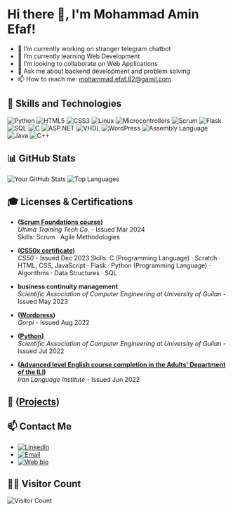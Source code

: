# Hi there 👋, I'm Mohammad Amin Efaf!

- 🔭 I’m currently working on stranger telegram chatbot
- 🌱 I’m currently learning Web Development 
- 👯 I’m looking to collaborate on Web Applications
- 💬 Ask me about backend development and problem solving
- 📫 How to reach me: mohammad.efaf.82@gamil.com

## 🚀 Skills and Technologies

![Python](https://img.shields.io/badge/-Python-000?&logo=Python)
![HTML5](https://img.shields.io/badge/-HTML5-000?&logo=HTML5)
![CSS3](https://img.shields.io/badge/-CSS3-000?&logo=CSS3)
![Linux](https://img.shields.io/badge/-Linux-000?&logo=Linux)
![Microcontrollers](https://img.shields.io/badge/-Microcontrollers-000?&logo=Arduino)
![Scrum](https://img.shields.io/badge/-Scrum-000?&logo=Scrum)
![Flask](https://img.shields.io/badge/-Flask-000?&logo=Flask)
![SQL](https://img.shields.io/badge/-SQL-000?&logo=MySQL)
![C](https://img.shields.io/badge/-C-000?&logo=C)
![ASP.NET](https://img.shields.io/badge/-ASP.NET-000?&logo=dotnet)
![VHDL](https://img.shields.io/badge/-VHDL-000?&logo=VHDL)
![WordPress](https://img.shields.io/badge/-WordPress-000?&logo=WordPress)
![Assembly Language](https://img.shields.io/badge/-Assembly_Language-000?&logo=AssemblyScript)
![Java](https://img.shields.io/badge/-Java-000?&logo=Java)
![C++](https://img.shields.io/badge/-C++-000?&logo=Cplusplus)


## 📊 GitHub Stats

![Your GitHub Stats](https://github-readme-stats.vercel.app/api?username=AminEfaf&show_icons=true&hide_border=true)
![Top Languages](https://github-readme-stats.vercel.app/api/top-langs/?username=AminEfaf&layout=compact&hide_border=true)

## 🎓 Licenses & Certifications

- **([Scrum Foundations course](https://www.linkedin.com/in/amin-efaf/details/certifications/1712555860669/single-media-viewer/?profileId=ACoAADlM0q4Bc4JUBQIMA0GntGeMMMAxYksRm7c))**  
  *Ultima Training Tech Co.* - Issued Mar 2024  
  Skills: Scrum · Agile Methodologies
  
- **([CS50x certificate](https://certificates.cs50.io/eee1caf0-4524-4bfe-b5b6-fe7deb83f1c4.pdf?size=letter))**  
  *CS50* - Issued Dec 2023 
  Skills: C (Programming Language) · Scratch · HTML, CSS, JavaScript · Flask · Python (Programming Language) · Algorithms · Data Structures · SQL
  
- **business continuity management**  
  *Scientific Association of Computer Engineering at University of Guilan* - Issued May 2023

- **([Wordpress](https://www.linkedin.com/in/amin-efaf/details/certifications/1635554211325/single-media-viewer/?profileId=ACoAADlM0q4Bc4JUBQIMA0GntGeMMMAxYksRm7c))**  
  *Qorpi* - Issued Aug 2022

- **([Python](https://www.linkedin.com/in/amin-efaf/details/certifications/1635554211334/single-media-viewer/?profileId=ACoAADlM0q4Bc4JUBQIMA0GntGeMMMAxYksRm7c))**  
  *Scientific Association of Computer Engineering at University of Guilan* - Issued Jul 2022

- **([Advanced level English course completion in the Adults' Department of the ILI](https://www.linkedin.com/in/amin-efaf/details/certifications/1635554211250/single-media-viewer/?profileId=ACoAADlM0q4Bc4JUBQIMA0GntGeMMMAxYksRm7c))**  
  *Iran Language Institute* - Issued Jun 2022


  
## 📂 ([Projects](https://github.com/AminEfaf?tab=repositories))


## 📫 Contact Me

- [![LinkedIn](https://img.shields.io/badge/-LinkedIn-000?&logo=LinkedIn)](https://www.linkedin.com/in/amin-efaf/)
- [![Email](https://img.shields.io/badge/-Email-000?&logo=Gmail)](mohammad.efaf.82@gamil.com)
- [![Web bio](https://img.shields.io/badge/-Web_bio-000?&logo=globe)](http://aminefaf.pythonanywhere.com)


## 👨‍💻 Visitor Count

![Visitor Count](https://profile-counter.glitch.me/AminEfaf/count.svg)
